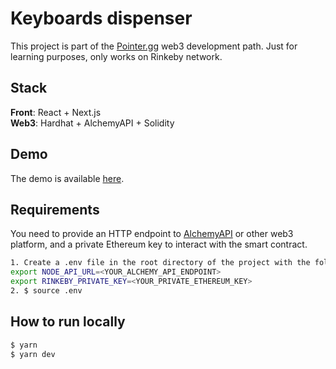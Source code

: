 # Keyboards dispenser

This project is part of the [Pointer.gg](https://www.pointer.gg/) web3 development path. Just for learning purposes, only works on Rinkeby network.

## Stack
**Front**: React + Next.js   
**Web3**: Hardhat + AlchemyAPI + Solidity

## Demo

The demo is available [here](https://keyboards-dispenser.santek.dev/).

## Requirements

You need to provide an HTTP endpoint to [AlchemyAPI](https://alchemy.com/?r=DI5MzQ2Nzg2NzA2O) or other web3 platform, and a private Ethereum key to interact with the smart contract.

```bash
1. Create a .env file in the root directory of the project with the following variables:
export NODE_API_URL=<YOUR_ALCHEMY_API_ENDPOINT>
export RINKEBY_PRIVATE_KEY=<YOUR_PRIVATE_ETHEREUM_KEY>
2. $ source .env
```
## How to run locally

```bash
$ yarn
$ yarn dev
```
